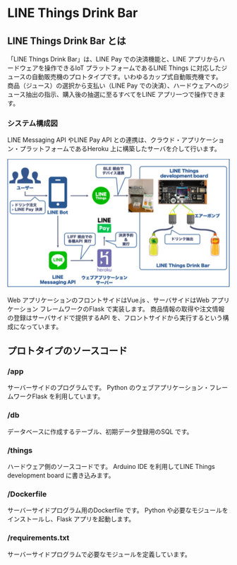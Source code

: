 # LINE Things Drink Bar 

## LINE Things Drink Bar とは

「LINE Things Drink Bar」は、LINE Pay での決済機能と、LINE アプリからハードウェアを操作できるIoT プラットフォームであるLINE Things に対応したジュースの自動販売機のプロトタイプです。いわゆるカップ式自動販売機です。
商品（ジュース）の選択から支払い（LINE Pay での決済）、ハードウェアへのジュース抽出の指示、購入後の抽選に至るすべてをLINE アプリ一つで操作できます。

### システム構成図

LINE Messaging API やLINE Pay API との連携は、クラウド・アプリケーション・プラットフォームであるHeroku 上に構築したサーバを介して行います。

![システム構成図](images/SystemOverview.png)

Web アプリケーションのフロントサイドはVue.js 、サーバサイドはWeb アプリケーション フレームワークのFlask で実装します。
商品情報の取得や注文情報の登録はサーバサイドで提供するAPI を、フロントサイドから実行するという構成になっています。

## プロトタイプのソースコード

### /app

サーバーサイドのプログラムです。
Python のウェブアプリケーション・フレームワークFlask を利用しています。

### /db

データベースに作成するテーブル、初期データ登録用のSQL です。

### /things

ハードウェア側のソースコードです。
Arduino IDE を利用してLINE Things development board に書き込みます。

### /Dockerfile

サーバーサイドプログラム用のDockerfile です。
Python や必要なモジュールをインストールし、Flask アプリを起動します。

### /requirements.txt

サーバーサイドプログラムで必要なモジュールを定義しています。
